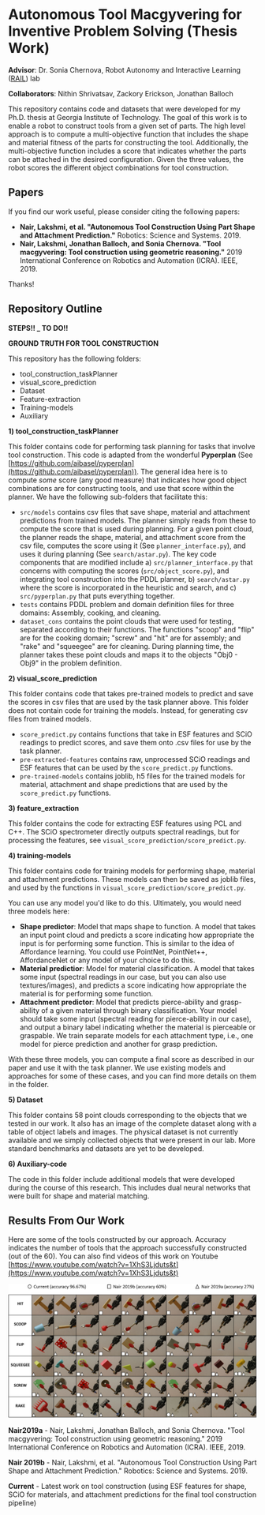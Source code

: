 # Autonomous Tool Macgyvering for Inventive Problem Solving (Thesis Work)

**Advisor**: Dr. Sonia Chernova, Robot Autonomy and Interactive Learning ([RAIL](http://rail.gatech.edu/)) lab

**Collaborators**: Nithin Shrivatsav, Zackory Erickson, Jonathan Balloch

This repository contains code and datasets that were developed for my Ph.D. thesis at Georgia Institute of Technology. The goal of this work is to enable a robot to construct tools from a given set of parts. The high level approach is to compute a multi-objective function that includes the shape and material fitness of the parts for constructing the tool. Additionally, the multi-objective function includes a score that indicates whether the parts can be attached in the desired configuration. Given the three values, the robot scores the different object combinations for tool construction. 

## Papers

If you find our work useful, please consider citing the following papers:

- **Nair, Lakshmi, et al. "Autonomous Tool Construction Using Part Shape and Attachment Prediction."** Robotics: Science and Systems. 2019.
- **Nair, Lakshmi, Jonathan Balloch, and Sonia Chernova. "Tool macgyvering: Tool construction using geometric reasoning."** 2019 International Conference on Robotics and Automation (ICRA). IEEE, 2019.

Thanks!

## Repository Outline

 **STEPS!! _ TO DO!!**
 
 **GROUND TRUTH FOR TOOL CONSTRUCTION**

This repository has the following folders:
- tool_construction_taskPlanner
- visual_score_prediction
- Dataset
- Feature-extraction
- Training-models
- Auxiliary 

**1) tool_construction_taskPlanner**

This folder contains code for performing task planning for tasks that involve tool construction. This code is adapted from the wonderful **Pyperplan** (See [https://github.com/aibasel/pyperplan](https://github.com/aibasel/pyperplan)). The general idea here is to compute *some* score (any good measure) that indicates how good object combinations are for constructing tools, and use that score within the planner. We have the following sub-folders that facilitate this:
- `src/models` contains csv files that save shape, material and attachment predictions from trained models. The planner simply reads from these to compute the score that is used during planning. For a given point cloud, the planner reads the shape, material, and attachment score from the csv file, computes the score using it (See `planner_interface.py`), and uses it during planning (See `search/astar.py`). The key code components that are modified include a) `src/planner_interface.py` that concerns with computing the scores (`src/object_score.py`), and integrating tool construction into the PDDL planner, b) `search/astar.py` where the score is incorporated in the heuristic and search, and c) `src/pyperplan.py` that puts everything together. 
- `tests` contains PDDL problem and domain definition files for three domains: Assembly, cooking, and cleaning.
- `dataset_cons` contains the point clouds that were used for testing, separated according to their functions. The functions "scoop" and "flip" are for the cooking domain; "screw" and "hit" are for assembly; and "rake" and "squeegee" are for cleaning. During planning time, the planner takes these point clouds and maps it to the objects "Obj0 - Obj9" in the problem definition. 

**2) visual_score_prediction**

This folder contains code that takes pre-trained models to predict and save the scores in csv files that are used by the task planner above. This folder does not contain code for training the models. Instead, for generating csv files from trained models.
- `score_predict.py` contains functions that take in ESF features and SCiO readings to predict scores, and save them onto .csv files for use by the task planner.
- `pre-extracted-features` contains raw, unprocessed SCiO readings and ESF features that can be used by the `score_predict.py` functions.
- `pre-trained-models` contains joblib, h5 files for the trained models for material, attachment and shape predictions that are used by the `score_predict.py` functions.

**3) feature_extraction**

This folder contains the code for extracting ESF features using PCL and C++. The SCiO spectrometer directly outputs spectral readings, but for processing the features, see `visual_score_prediction/score_predict.py`.

**4) training-models**

This folder contains code for training models for performing shape, material and attachment predictions. These models can then be saved as joblib files, and used by the functions in `visual_score_prediction/score_predict.py`.

You can use any model you'd like to do this. Ultimately, you would need three models here:
- **Shape predictor**: Model that maps shape to function. A model that takes an input point cloud and predicts a score indicating how appropriate the input is for performing some function. This is similar to the idea of Affordance learning. You could use PointNet, PointNet++, AffordanceNet or any model of your choice to do this. 
- **Material predictior**: Model for material classification. A model that takes some input (spectral readings in our case, but you can also use textures/images), and predicts a score indicating how appropriate the material is for performing some function. 
- **Attachment predictor**: Model that predicts pierce-ability and grasp-ability of a given material through binary classification. Your model should take some input (spectral reading for pierce-ability in our case), and output a binary label indicating whether the material is pierceable or graspable. We train separate models for each attachment type, i.e., one model for pierce prediction and another for grasp prediction.

With these three models, you can compute a final score as described in our paper and use it with the task planner. We use existing models and approaches for some of these cases, and you can find more details on them in the folder.

**5) Dataset**

This folder contains 58 point clouds corresponding to the objects that we tested in our work. It also has an image of the complete dataset along with a table of object labels and images. The physical dataset is not currently available and we simply collected objects that were present in our lab. More standard benchmarks and datasets are yet to be developed. 

**6) Auxiliary-code**

The code in this folder include additional models that were developed during the course of this research. This includes dual neural networks that were built for shape and material matching. 
 
 
## Results From Our Work

Here are some of the tools constructed by our approach. Accuracy indicates the number of tools that the approach successfully constructed (out of the 60). You can also find videos of this work on Youtube [https://www.youtube.com/watch?v=1XhS3Ljduts&t](https://www.youtube.com/watch?v=1XhS3Ljduts&t)

![Tools constructed by our work](tool_collage.png)

**Nair2019a** - Nair, Lakshmi, Jonathan Balloch, and Sonia Chernova. "Tool macgyvering: Tool construction using geometric reasoning." 2019 International Conference on Robotics and Automation (ICRA). IEEE, 2019.

**Nair 2019b** - Nair, Lakshmi, et al. "Autonomous Tool Construction Using Part Shape and Attachment Prediction." Robotics: Science and Systems. 2019.

**Current** - Latest work on tool construction (using ESF features for shape, SCiO for materials, and attachment predictions for the final tool construction pipeline)
